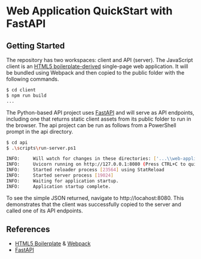 # Web Application QuickStart with FastAPI

## Getting Started

The repository has two workspaces: client and API (server). The JavaScript client is an [HTML5 boilerplate-derived](https://html5boilerplate.com/) single-page web application. It will be bundled using Webpack and then copied to the public folder with the following commands.

``` bash
$ cd client
$ npm run build
...
```

The Python-based API project uses [FastAPI](https://fastapi.tiangolo.com/) and will serve as API endpoints, including one that returns static client assets from its public folder to run in the browser.  The api project can be run as follows from a PowerShell prompt in the api directory.

```bash
$ cd api
$ .\scripts\run-server.ps1

INFO:     Will watch for changes in these directories: ['...\\web-application-quickstart-fastapi\\api']
INFO:     Uvicorn running on http://127.0.0.1:8080 (Press CTRL+C to quit)
INFO:     Started reloader process [23564] using StatReload
INFO:     Started server process [19024]
INFO:     Waiting for application startup.
INFO:     Application startup complete.
```

To see the simple JSON returned, navigate to http://locahost:8080. This demonstrates that the client was successfully copied to the server and called one of its API endpoints.

## References

- [HTML5 Boilerplate](https://html5boilerplate.com/) & [Webpack](https://webpack.js.org/)
- [FastAPI](https://fastapi.tiangolo.com/)

